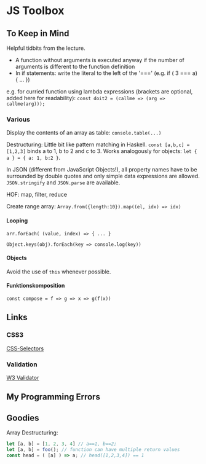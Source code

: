 # JS Toolbox


## To Keep in Mind

Helpful tidbits from the lecture.

- A function without arguments is executed anyway if the number of arguments is different to the function definition
- In if statements: write the literal to the left of the '===' (e.g. if ( 3 === a) { ... })

e.g. for curried function using lambda expressions (brackets are optional, added here for readability):
`const doit2 = (callme => (arg => callme(arg)));`

### Various

Display the contents of an array as table:
`console.table(...)`

Destructuring: Little bit like pattern matching in Haskell.
`const [a,b,c] = [1,2,3]` binds a to 1, b to 2 and c to 3. 
Works analogously for objects: `let { a } = { a: 1, b:2 }`. 

In JSON (different from JavaScript Objects!), all property names have to be surrounded by double quotes and only simple data expressions are allowed.
`JSON.stringify` and `JSON.parse` are available.

HOF: map, filter, reduce

Create range array: `Array.from({length:10}).map((el, idx) => idx)`

#### Looping

`arr.forEach( (value, index) => { ... }`

`Object.keys(obj).forEach(key => console.log(key))`

#### Objects

Avoid the use of `this` whenever possible.

#### Funktionskomposition

`const compose = f => g => x => g(f(x))`

## Links

### CSS3

[CSS-Selectors](https://www.w3schools.com/cssref/css_selectors.asp)

### Validation
[W3 Validator](https://validator.w3.org/)

## My Programming Errors



## Goodies

Array Destructuring:

```javascript
let [a, b] = [1, 2, 3, 4] // a==1, b==2;
let [a, b] = foo(); // function can have multiple return values
const head = ( [a] ) => a; // head([1,2,3,4]) == 1
```
